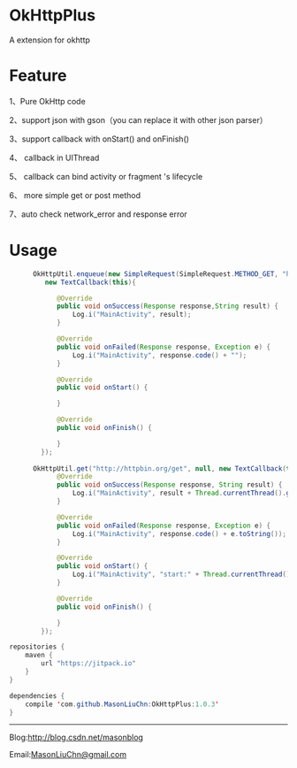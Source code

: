 # OkHttpPlus

A extension for okhttp

# Feature

1、Pure OkHttp code

2、support json with gson（you can replace it with other json parser）

3、support callback with onStart() and onFinish()

4、 callback in UIThread

5、 callback can bind activity or fragment 's lifecycle

6、 more simple get or post method

7、auto check network_error and response error

# Usage
```java
      OkHttpUtil.enqueue(new SimpleRequest(SimpleRequest.METHOD_GET, "http://httpbin.org/get", null), 
         new TextCallback(this){

            @Override
            public void onSuccess(Response response,String result) {
                Log.i("MainActivity", result);
            }

            @Override
            public void onFailed(Response response, Exception e) {
                Log.i("MainActivity", response.code() + "");
            }

            @Override
            public void onStart() {

            }

            @Override
            public void onFinish() {

            }
        });
        
      OkHttpUtil.get("http://httpbin.org/get", null, new TextCallback(this) {
            @Override
            public void onSuccess(Response response, String result) {
                Log.i("MainActivity", result + Thread.currentThread().getId());
            }

            @Override
            public void onFailed(Response response, Exception e) {
                Log.i("MainActivity", response.code() + e.toString());
            }

            @Override
            public void onStart() {
                Log.i("MainActivity", "start:" + Thread.currentThread().getId());
            }

            @Override
            public void onFinish() {

            }
        });        
```

```java
repositories {
    maven {
        url "https://jitpack.io"
    }
}

dependencies {
    compile 'com.github.MasonLiuChn:OkHttpPlus:1.0.3'
}
```


-----
Blog:http://blog.csdn.net/masonblog

Email:MasonLiuChn@gmail.com
